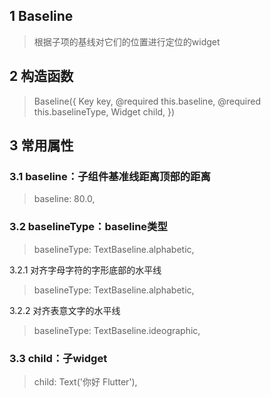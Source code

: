## **1 Baseline**
> 根据子项的基线对它们的位置进行定位的widget

## **2 构造函数** 
> Baseline({
>     Key key,
>     @required this.baseline,
>     @required this.baselineType,
>     Widget child,
> })

## **3 常用属性** 
### **3.1 baseline：子组件基准线距离顶部的距离**
> baseline: 80.0,

### **3.2 baselineType：baseline类型**
> baselineType: TextBaseline.alphabetic,

3.2.1 对齐字母字符的字形底部的水平线
> baselineType: TextBaseline.alphabetic,

3.2.2 对齐表意文字的水平线
> baselineType: TextBaseline.ideographic,

### **3.3 child：子widget**
> child: Text('你好 Flutter'),